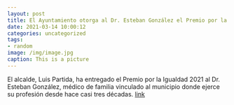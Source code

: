 ```yaml
---
layout: post
title: El Ayuntamiento otorga al Dr. Esteban González el Premio por la Igualdad 2021
date: 2021-03-14 10:00:12
categories: uncategorized
tags:
- random
image: /img/image.jpg
caption: This is a picture
---
```

El alcalde, Luis Partida, ha entregado el Premio por la Igualdad 2021 al Dr. Esteban González, médico de familia vinculado al municipio donde ejerce su profesión desde hace casi tres décadas. [link](https://www.ayto-villacanada.es/tu-ayuntamiento/el-ayuntamiento-otorga-al-dr-esteban-gonzalez-el-premio-por-la-igualdad-2021/)
